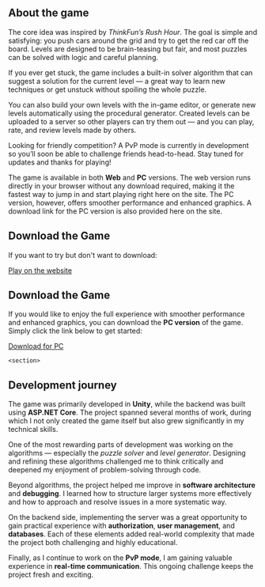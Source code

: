<section>
      <h2>About the game</h2>

  <p>
    The core idea was inspired by <em>ThinkFun’s Rush Hour</em>. The goal is simple and satisfying:
    you push cars around the grid and try to get the red car off the board. Levels are designed
    to be brain-teasing but fair, and most puzzles can be solved with logic and careful planning.
  </p>

  <p>
    If you ever get stuck, the game includes a built-in solver algorithm that can suggest a
    solution for the current level — a great way to learn new techniques or get unstuck
    without spoiling the whole puzzle.
  </p>

  <p>
    You can also build your own levels with the in-game editor, or generate new levels
    automatically using the procedural generator. Created levels can be uploaded to a server
    so other players can try them out — and you can play, rate, and review levels made by others.
  </p>

  <p>
    Looking for friendly competition? A PvP mode is currently in development so you’ll soon
    be able to challenge friends head-to-head. Stay tuned for updates and thanks for playing!
  </p>

  <p>
    The game is available in both <strong>Web</strong> and <strong>PC</strong> versions.
    The web version runs directly in your browser without any download required, making it
    the fastest way to jump in and start playing right here on the site.  
    The PC version, however, offers smoother performance and enhanced graphics.  
    A download link for the PC version is also provided here on the site.
  </p>
</section>

<section>
  <h2 id="download">Download the Game</h2>

  <p>
    If you want to try but don't want to download:
  </p>

  <p>
  <a href="https://balint2cargame.xyz" target="_blank" rel="noopener noreferrer" class="download-btn">
    Play on the website
  </a>
  </p>
</section>


<section>
  <h2 id="download">Download the Game</h2>

  <p>
    If you would like to enjoy the full experience with smoother performance and enhanced graphics,
    you can download the <strong>PC version</strong> of the game.  
    Simply click the link below to get started:
  </p>

  <p>
  <a href="https://www.mediafire.com/file/ya99x81todldg2p/Car_Game_PC_version.zip/file" target="_blank" rel="noopener noreferrer" class="download-btn">
    Download for PC
  </a>
  </p>
</section>

    <section>
<h2 id="development">Development journey</h2>

  <p>
    The game was primarily developed in <strong>Unity</strong>, while the backend was built using
    <strong>ASP.NET Core</strong>. The project spanned several months of work, during which I not
    only created the game itself but also grew significantly in my technical skills.
  </p>

  <p>
    One of the most rewarding parts of development was working on the algorithms — especially the
    <em>puzzle solver</em> and <em>level generator</em>. Designing and refining these algorithms
    challenged me to think critically and deepened my enjoyment of problem-solving through code.
  </p>

  <p>
    Beyond algorithms, the project helped me improve in <strong>software architecture</strong> and
    <strong>debugging</strong>. I learned how to structure larger systems more effectively and how
    to approach and resolve issues in a more systematic way.
  </p>

  <p>
    On the backend side, implementing the server was a great opportunity to gain practical
    experience with <strong>authorization</strong>, <strong>user management</strong>, and
    <strong>databases</strong>. Each of these elements added real-world complexity that made the
    project both challenging and highly educational.
  </p>

  <p>
    Finally, as I continue to work on the <strong>PvP mode</strong>, I am gaining valuable
    experience in <strong>real-time communication</strong>. This ongoing challenge keeps the project fresh and exciting.
  </p>
</section>
